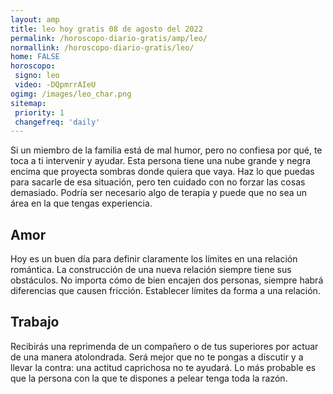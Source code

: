 ```yaml
---
layout: amp
title: leo hoy gratis 08 de agosto del 2022 
permalink: /horoscopo-diario-gratis/amp/leo/
normallink: /horoscopo-diario-gratis/leo/
home: FALSE
horoscopo:
 signo: leo
 video: -DQpmrrAIeU
ogimg: /images/leo_char.png
sitemap:
 priority: 1
 changefreq: 'daily'
---
```



Si un miembro de la familia está de mal humor, pero no confiesa por qué, te toca a ti intervenir y ayudar. Esta persona tiene una nube grande y negra encima que proyecta sombras donde quiera que vaya. Haz lo que puedas para sacarle de esa situación, pero ten cuidado con no forzar las cosas demasiado. Podría ser necesario algo de terapia y puede que no sea un área en la que tengas experiencia.

## Amor

Hoy es un buen día para definir claramente los límites en una relación romántica. La construcción de una nueva relación siempre tiene sus obstáculos. No importa cómo de bien encajen dos personas, siempre habrá diferencias que causen fricción. Establecer límites da forma a una relación.

## Trabajo

Recibirás una reprimenda de un compañero o de tus superiores por actuar de una manera atolondrada. Será mejor que no te pongas a discutir y a llevar la contra: una actitud caprichosa no te ayudará. Lo más probable es que la persona con la que te dispones a pelear tenga toda la razón.